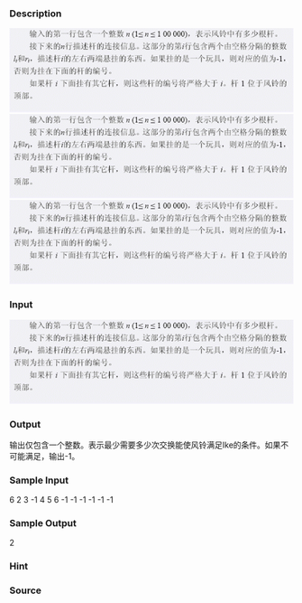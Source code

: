 
### Description
![](/images/1149_1.jpg)
![](/images/1149_2.jpg)
![](/images/1149_3.jpg)

### Input
![](/images/1149_4.jpg)
### Output
输出仅包含一个整数。表示最少需要多少次交换能使风铃满足Ike的条件。如果不可能满足，输出-1。
### Sample Input
6 
2 3
-1 4
5 6
-1 -1
-1 -1
-1 -1
### Sample Output
2
### Hint

### Source

